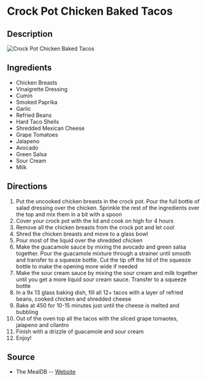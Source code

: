 # Crock Pot Chicken Baked Tacos

## Description
![Crock Pot Chicken Baked Tacos](https://www.themealdb.com/images/media/meals/ypxvwv1505333929.jpg "Crock Pot Chicken Baked Tacos")

## Ingredients
- Chicken Breasts
- Vinaigrette Dressing
- Cumin
- Smoked Paprika
- Garlic
- Refried Beans
- Hard Taco Shells
- Shredded Mexican Cheese
- Grape Tomatoes
- Jalapeno
- Avocado
- Green Salsa
- Sour Cream
- Milk

## Directions
1. Put the uncooked chicken breasts in the crock pot. Pour the full bottle of salad dressing over the chicken. Sprinkle the rest of the ingredients over the top and mix them in a bit with a spoon
2. Cover your crock pot with the lid and cook on high for 4 hours
3. Remove all the chicken breasts from the crock pot and let cool
4. Shred the chicken breasts and move to a glass bowl
5. Pour most of the liquid over the shredded chicken
6. Make the guacamole sauce by mixing the avocado and green salsa together. Pour the guacamole mixture through a strainer until smooth and transfer to a squeeze bottle. Cut the tip off the lid of the squeeze bottle to make the opening more wide if needed
7. Make the sour cream sauce by mixing the sour cream and milk together until you get a more liquid sour cream sauce. Transfer to a squeeze bottle
8. In a 9x 13 glass baking dish, fill all 12+ tacos with a layer of refried beans, cooked chicken and shredded cheese
9. Bake at 450 for 10-15 minutes just until the cheese is melted and bubbling
10. Out of the oven top all the tacos with the sliced grape tomaotes, jalapeno and cilantro
11. Finish with a drizzle of guacamole and sour cream
12. Enjoy!

## Source

- The MealDB -- [Website](https://themealdb.com)
